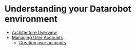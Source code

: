 # Understanding your Datarobot environment

* [Architecture Overview](README.md)
* [Managing User Accounts](managing-platform.md)
  * [Creating user accounts](managing-platform.md/)

